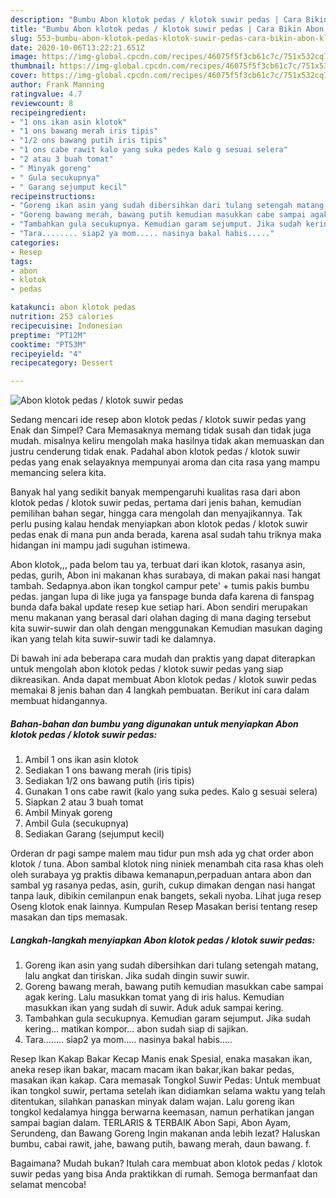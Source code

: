 ```yaml
---
description: "Bumbu Abon klotok pedas / klotok suwir pedas | Cara Bikin Abon klotok pedas / klotok suwir pedas Yang Enak Dan Lezat"
title: "Bumbu Abon klotok pedas / klotok suwir pedas | Cara Bikin Abon klotok pedas / klotok suwir pedas Yang Enak Dan Lezat"
slug: 553-bumbu-abon-klotok-pedas-klotok-suwir-pedas-cara-bikin-abon-klotok-pedas-klotok-suwir-pedas-yang-enak-dan-lezat
date: 2020-10-06T13:22:21.651Z
image: https://img-global.cpcdn.com/recipes/46075f5f3cb61c7c/751x532cq70/abon-klotok-pedas-klotok-suwir-pedas-foto-resep-utama.jpg
thumbnail: https://img-global.cpcdn.com/recipes/46075f5f3cb61c7c/751x532cq70/abon-klotok-pedas-klotok-suwir-pedas-foto-resep-utama.jpg
cover: https://img-global.cpcdn.com/recipes/46075f5f3cb61c7c/751x532cq70/abon-klotok-pedas-klotok-suwir-pedas-foto-resep-utama.jpg
author: Frank Manning
ratingvalue: 4.7
reviewcount: 8
recipeingredient:
- "1 ons ikan asin klotok"
- "1 ons bawang merah iris tipis"
- "1/2 ons bawang putih iris tipis"
- "1 ons cabe rawit kalo yang suka pedes Kalo g sesuai selera"
- "2 atau 3 buah tomat"
- " Minyak goreng"
- " Gula secukupnya"
- " Garang sejumput kecil"
recipeinstructions:
- "Goreng ikan asin yang sudah dibersihkan dari tulang setengah matang, lalu angkat dan tiriskan. Jika sudah dingin suwir suwir."
- "Goreng bawang merah, bawang putih kemudian masukkan cabe sampai agak kering. Lalu masukkan tomat yang di iris halus. Kemudian masukkan ikan yang sudah di suwir. Aduk aduk sampai kering."
- "Tambahkan gula secukupnya. Kemudian garam sejumput. Jika sudah kering... matikan kompor... abon sudah siap di sajikan."
- "Tara........ siap2 ya mom..... nasinya bakal habis....."
categories:
- Resep
tags:
- abon
- klotok
- pedas

katakunci: abon klotok pedas 
nutrition: 253 calories
recipecuisine: Indonesian
preptime: "PT12M"
cooktime: "PT53M"
recipeyield: "4"
recipecategory: Dessert

---
```



![Abon klotok pedas / klotok suwir pedas](https://img-global.cpcdn.com/recipes/46075f5f3cb61c7c/751x532cq70/abon-klotok-pedas-klotok-suwir-pedas-foto-resep-utama.jpg)

Sedang mencari ide resep abon klotok pedas / klotok suwir pedas yang Enak dan Simpel? Cara Memasaknya memang tidak susah dan tidak juga mudah. misalnya keliru mengolah maka hasilnya tidak akan memuaskan dan justru cenderung tidak enak. Padahal abon klotok pedas / klotok suwir pedas yang enak selayaknya mempunyai aroma dan cita rasa yang mampu memancing selera kita.

Banyak hal yang sedikit banyak mempengaruhi kualitas rasa dari abon klotok pedas / klotok suwir pedas, pertama dari jenis bahan, kemudian pemilihan bahan segar, hingga cara mengolah dan menyajikannya. Tak perlu pusing kalau hendak menyiapkan abon klotok pedas / klotok suwir pedas enak di mana pun anda berada, karena asal sudah tahu triknya maka hidangan ini mampu jadi suguhan istimewa.

Abon klotok,,, pada belom tau ya, terbuat dari ikan klotok, rasanya asin, pedas, gurih, Abon ini makanan khas surabaya, di makan pakai nasi hangat tambah. Sedapnya.abon ikan tongkol campur pete&#39; + tumis pakis bumbu pedas. jangan lupa di like juga ya fanspage bunda dafa karena di fanspag bunda dafa bakal update resep kue setiap hari. Abon sendiri merupakan menu makanan yang berasal dari olahan daging di mana daging tersebut kita suwir-suwir dan olah dengan menggunakan Kemudian masukan daging ikan yang telah kita suwir-suwir tadi ke dalamnya.


Di bawah ini ada beberapa cara mudah dan praktis yang dapat diterapkan untuk mengolah abon klotok pedas / klotok suwir pedas yang siap dikreasikan. Anda dapat membuat Abon klotok pedas / klotok suwir pedas memakai 8 jenis bahan dan 4 langkah pembuatan. Berikut ini cara dalam membuat hidangannya.

<!--inarticleads1-->

##### Bahan-bahan dan bumbu yang digunakan untuk menyiapkan Abon klotok pedas / klotok suwir pedas:

1. Ambil 1 ons ikan asin klotok
1. Sediakan 1 ons bawang merah (iris tipis)
1. Sediakan 1/2 ons bawang putih (iris tipis)
1. Gunakan 1 ons cabe rawit (kalo yang suka pedes. Kalo g sesuai selera)
1. Siapkan 2 atau 3 buah tomat
1. Ambil  Minyak goreng
1. Ambil  Gula (secukupnya)
1. Sediakan  Garang (sejumput kecil)


Orderan dr pagi sampe malem mau tidur pun msh ada yg chat order abon klotok / tuna. Abon sambal klotok ning niniek menambah cita rasa khas oleh oleh surabaya yg praktis dibawa kemanapun,perpaduan antara abon dan sambal yg rasanya pedas, asin, gurih, cukup dimakan dengan nasi hangat tanpa lauk, dibikin cemilanpun enak bangets, sekali nyoba. Lihat juga resep Oseng klotok enak lainnya. Kumpulan Resep Masakan berisi tentang resep masakan dan tips memasak. 

<!--inarticleads2-->

##### Langkah-langkah menyiapkan Abon klotok pedas / klotok suwir pedas:

1. Goreng ikan asin yang sudah dibersihkan dari tulang setengah matang, lalu angkat dan tiriskan. Jika sudah dingin suwir suwir.
1. Goreng bawang merah, bawang putih kemudian masukkan cabe sampai agak kering. Lalu masukkan tomat yang di iris halus. Kemudian masukkan ikan yang sudah di suwir. Aduk aduk sampai kering.
1. Tambahkan gula secukupnya. Kemudian garam sejumput. Jika sudah kering... matikan kompor... abon sudah siap di sajikan.
1. Tara........ siap2 ya mom..... nasinya bakal habis.....


Resep Ikan Kakap Bakar Kecap Manis enak Spesial, enaka masakan ikan, aneka resep ikan bakar, macam macam ikan bakar,ikan bakar pedas, masakan ikan kakap. Cara memasak Tongkol Suwir Pedas: Untuk membuat ikan tongkol suwir, pertama setelah ikan didiamkan selama waktu yang telah ditentukan, silahkan panaskan minyak dalam wajan. Lalu goreng ikan tongkol kedalamya hingga berwarna keemasan, namun perhatikan jangan sampai bagian dalam. TERLARIS &amp; TERBAIK Abon Sapi, Abon Ayam, Serundeng, dan Bawang Goreng Ingin makanan anda lebih lezat? Haluskan bumbu, cabai rawit, jahe, bawang putih, bawang merah, daun bawang. f. 

Bagaimana? Mudah bukan? Itulah cara membuat abon klotok pedas / klotok suwir pedas yang bisa Anda praktikkan di rumah. Semoga bermanfaat dan selamat mencoba!
